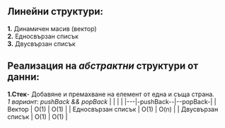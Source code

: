 ## Линейни структури:
**1.** Динамичен масив (вектор)  
**2.** Едносвързан списък  
**3.** Двусвързан списък  

## Реализация на *абстрактни* структури от данни:
**1.Стек**- Добавяне и премахване на елемент от една и съща страна.  
*1 вариант: pushBack && popBack* 
|   |   |   |
|---|-pushBack--|--popBack-|
| Вектор  |  O(1) | O(1)  |
|  Едносвързан списък | O(1)  | O(n)  |
| Двусвързан списък  | O(1)  |  O(1) |

